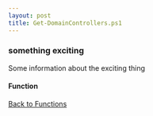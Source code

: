 ```yaml
---
layout: post
title: Get-DomainControllers.ps1
---
```


### something exciting

Some information about the exciting thing

#### Function

<script src="https://gist-it.appspot.com/github.com/BanterBoy/scripts-blog/blob/master/PowerShell/functions/activeDirectory/Get-DomainControllers.ps1"></script>

<a href="/menu/_pages/functions.html">Back to Functions</a>
